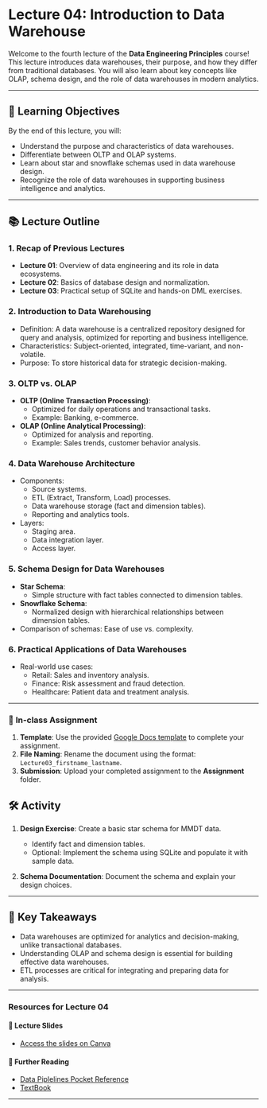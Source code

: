 # **Lecture 04: Introduction to Data Warehouse**

Welcome to the fourth lecture of the **Data Engineering Principles** course! This lecture introduces data warehouses, their purpose, and how they differ from traditional databases. You will also learn about key concepts like OLAP, schema design, and the role of data warehouses in modern analytics.

---

## 🎯 **Learning Objectives**
By the end of this lecture, you will:
- Understand the purpose and characteristics of data warehouses.
- Differentiate between OLTP and OLAP systems.
- Learn about star and snowflake schemas used in data warehouse design.
- Recognize the role of data warehouses in supporting business intelligence and analytics.

---

## 📚 **Lecture Outline**

### 1. **Recap of Previous Lectures**
   - **Lecture 01**: Overview of data engineering and its role in data ecosystems.
   - **Lecture 02**: Basics of database design and normalization.
   - **Lecture 03**: Practical setup of SQLite and hands-on DML exercises.

### 2. **Introduction to Data Warehousing**
   - Definition: A data warehouse is a centralized repository designed for query and analysis, optimized for reporting and business intelligence.
   - Characteristics: Subject-oriented, integrated, time-variant, and non-volatile.
   - Purpose: To store historical data for strategic decision-making.

### 3. **OLTP vs. OLAP**
   - **OLTP (Online Transaction Processing)**:
     - Optimized for daily operations and transactional tasks.
     - Example: Banking, e-commerce.
   - **OLAP (Online Analytical Processing)**:
     - Optimized for analysis and reporting.
     - Example: Sales trends, customer behavior analysis.

### 4. **Data Warehouse Architecture**
   - Components:
     - Source systems.
     - ETL (Extract, Transform, Load) processes.
     - Data warehouse storage (fact and dimension tables).
     - Reporting and analytics tools.
   - Layers:
     - Staging area.
     - Data integration layer.
     - Access layer.

### 5. **Schema Design for Data Warehouses**
   - **Star Schema**:
     - Simple structure with fact tables connected to dimension tables.
   - **Snowflake Schema**:
     - Normalized design with hierarchical relationships between dimension tables.
   - Comparison of schemas: Ease of use vs. complexity.

### 6. **Practical Applications of Data Warehouses**
   - Real-world use cases:
     - Retail: Sales and inventory analysis.
     - Finance: Risk assessment and fraud detection.
     - Healthcare: Patient data and treatment analysis.

---
### 📝 **In-class Assignment**
1. **Template**: Use the provided [Google Docs template](https://docs.google.com/document/d/1pnFcJMD60s7axZ195MbQuxNfZSzVf0uYNNLPZXWCAW4/edit?usp=sharing) to complete your assignment.
2. **File Naming**: Rename the document using the format: `Lecture03_firstname_lastname`.
3. **Submission**: Upload your completed assignment to the **Assignment** folder.


## 🛠️ **Activity**
1. **Design Exercise**: Create a basic star schema for MMDT data.
   - Identify fact and dimension tables.
   - Optional: Implement the schema using SQLite and populate it with sample data.

2. **Schema Documentation**: Document the schema and explain your design choices.

---

## 📌 **Key Takeaways**
- Data warehouses are optimized for analytics and decision-making, unlike transactional databases.
- Understanding OLAP and schema design is essential for building effective data warehouses.
- ETL processes are critical for integrating and preparing data for analysis.

---

### **Resources for Lecture 04**

#### 📑 **Lecture Slides**
- [Access the slides on Canva](https://www.canva.com/design/DAGcml-RWoo/lq2ZGYKeJPEFLEd01bulVw/view?utm_content=DAGcml-RWoo&utm_campaign=designshare&utm_medium=link2&utm_source=uniquelinks&utlId=haa70aab56b)

#### 📂 **Further Reading**
- [Data Piplelines Pocket Reference](https://www.amazon.com/Data-Pipelines-Pocket-Reference-Processing/dp/1492087831)
- [TextBook](https://www.amazon.com/Fundamentals-Data-Engineering-Robust-Systems/dp/1098108302)

---


